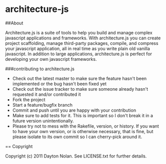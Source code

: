# architecture-js

##About

Architecture.js is a suite of tools to help you build and manage complex javascript applications and frameworks. With architecture.js you can create project scaffolding, manage third-party packages, compile, and compress your javascript application, all in real time as you write plain old vanilla javascript. In addition to large applications, architecture.js is perfect for developing your own javascript frameworks. 

###contributing to architecture.js
 
* Check out the latest master to make sure the feature hasn't been implemented or the bug hasn't been fixed yet
* Check out the issue tracker to make sure someone already hasn't requested it and/or contributed it
* Fork the project
* Start a feature/bugfix branch
* Commit and push until you are happy with your contribution
* Make sure to add tests for it. This is important so I don't break it in a future version unintentionally.
* Please try not to mess with the Rakefile, version, or history. If you want to have your own version, or is otherwise necessary, that is fine, but please isolate to its own commit so I can cherry-pick around it.

== Copyright

Copyright (c) 2011 Dayton Nolan. See LICENSE.txt for
further details.

